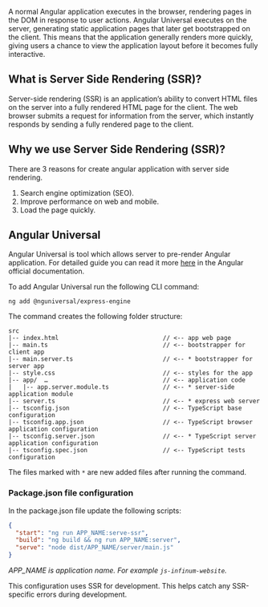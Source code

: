 A normal Angular application executes in the browser, rendering pages in the DOM in response to user actions. Angular Universal executes on the server, generating static application pages that later get bootstrapped on the client. This means that the application generally renders more quickly, giving users a chance to view the application layout before it becomes fully interactive.

## What is Server Side Rendering (SSR)?
Server-side rendering (SSR) is an application’s ability to convert HTML files on the server into a fully rendered HTML page for the client. The web browser submits a request for information from the server, which instantly responds by sending a fully rendered page to the client.

## Why we use Server Side Rendering (SSR)?
There are 3 reasons for create angular application with server side rendering.
1. Search engine optimization (SEO).
2. Improve performance on web and mobile.
3. Load the page quickly.

## Angular Universal
Angular Universal is tool which allows server to pre-render Angular application.
For detailed guide you can read it more [here](https://angular.io/guide/universal) in the Angular official documentation.


To add Angular Universal run the following CLI command:
```
ng add @nguniversal/express-engine
```
The command creates the following folder structure:
```
src
|-- index.html                             // <-- app web page
|-- main.ts                                // <-- bootstrapper for client app
|-- main.server.ts                         // <-- * bootstrapper for server app
|-- style.css                              // <-- styles for the app
|-- app/  …                                // <-- application code
|   |-- app.server.module.ts               // <-- * server-side application module
|-- server.ts                              // <-- * express web server
|-- tsconfig.json                          // <-- TypeScript base configuration
|-- tsconfig.app.json                      // <-- TypeScript browser application configuration
|-- tsconfig.server.json                   // <-- * TypeScript server application configuration
|-- tsconfig.spec.json                     // <-- TypeScript tests configuration
```
The files marked with `*` are new added files after running the command.

### Package.json file configuration
In the package.json file update the following scripts:
```json
{
  "start": "ng run APP_NAME:serve-ssr",
  "build": "ng build && ng run APP_NAME:server",
  "serve": "node dist/APP_NAME/server/main.js"
}
```
_APP_NAME is application name. For example `js-infinum-website`._

This configuration uses SSR for development. This helps catch any SSR-specific errors during development. 



